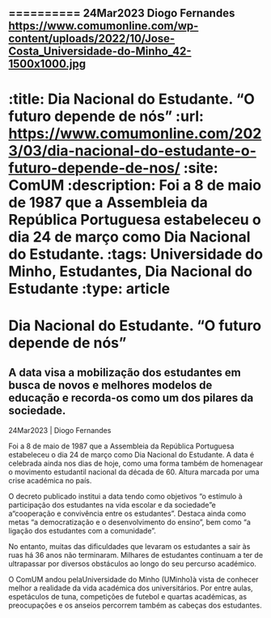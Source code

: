 
==========
24Mar2023
Diogo Fernandes
https://www.comumonline.com/wp-content/uploads/2022/10/Jose-Costa_Universidade-do-Minho_42-1500x1000.jpg
---
:title: Dia Nacional do Estudante. “O futuro depende de nós”
:url: https://www.comumonline.com/2023/03/dia-nacional-do-estudante-o-futuro-depende-de-nos/
:site: ComUM
:description: Foi a 8 de maio de 1987 que a Assembleia da República Portuguesa estabeleceu o dia 24 de março como Dia Nacional do Estudante.
:tags: Universidade do Minho, Estudantes, Dia Nacional do Estudante
:type: article
==========


# **Dia Nacional do Estudante. “O futuro depende de nós”**

## A data visa a mobilização dos estudantes em busca de novos e melhores modelos de educação e recorda-os como um dos pilares da sociedade.

24Mar2023 | Diogo Fernandes

Foi a 8 de maio de 1987 que a Assembleia da República Portuguesa estabeleceu o dia 24 de março como Dia Nacional do Estudante. A data é celebrada ainda nos dias de hoje, como uma forma também de homenagear o movimento estudantil nacional da década de 60. Altura marcada por uma crise académica no país.

O decreto publicado institui a data tendo como objetivos “o estímulo à participação dos estudantes na vida escolar e da sociedade”e a“cooperação e convivência entre os estudantes”. Destaca ainda como metas “a democratização e o desenvolvimento do ensino”, bem como “a ligação dos estudantes com a comunidade”.

No entanto, muitas das dificuldades que levaram os estudantes a sair às ruas há 36 anos não terminaram. Milhares de estudantes continuam a ter de ultrapassar por diversos obstáculos ao longo do seu percurso académico.

O ComUM andou pelaUniversidade do Minho (UMinho)à vista de conhecer melhor a realidade da vida académica dos universitários. Por entre aulas, espetáculos de tuna, competições de futebol e quartas académicas, as preocupações e os anseios percorrem também as cabeças dos estudantes.



